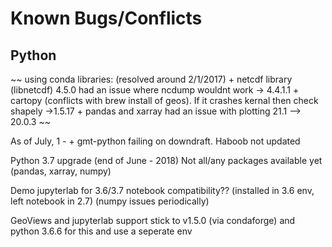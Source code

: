 Known Bugs/Conflicts
====================


Python
------

~~
using conda libraries: (resolved around 2/1/2017)
	+ netcdf library (libnetcdf) 4.5.0 had an issue where ncdump wouldnt work -> 4.4.1.1
	+ cartopy (conflicts with brew install of geos). If it crashes kernal then check shapely ->1.5.17
	+ pandas and xarray had an issue with plotting 21.1 --> 20.0.3
~~

As of July, 1 -
    + gmt-python failing on downdraft.  Haboob not updated

Python 3.7 upgrade (end of June - 2018)
    Not all/any packages available yet 
    (pandas, xarray, numpy)

Demo jupyterlab for 3.6/3.7
    notebook compatibility?? (installed in 3.6 env, left notebook in 2.7)
    (numpy issues periodically)

GeoViews and jupyterlab support
    stick to v1.5.0 (via condaforge) and python 3.6.6 for this and use a seperate env